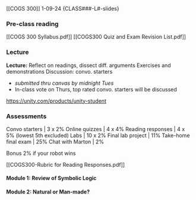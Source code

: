 [[COGS 300]]
1-09-24
{CLASS###-L#-slides}
### Pre-class reading
[[COGS 300 Syllabus.pdf]]
[[COGS300 Quiz and Exam Revision List.pdf]]
### Lecture
**Lecture:**
Reflect on readings, dissect diff. arguments
Exercises and demonstrations
Discussion: convo. starters 
- *submitted thru canvas by midnight Tues*
- In-class vote on Thurs, top rated convo. starters will be discussed

https://unity.com/products/unity-student

### Assessments
Convo starters | 3 x 2%
Online quizzes | 4 x 4%
Reading responses | 4 x 5% (lowest 5th excluded)
Labs | 10 x 2% 
Final lab project | 11% 
Take-home final exam | 25%
Chat with Marton | 2%

Bonus 2% if your robot wins

[[COGS300-Rubric for Reading Responses.pdf]]

#### Module 1: Review of Symbolic Logic 
#### Module 2: Natural or Man-made?